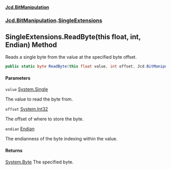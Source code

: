#### [Jcd.BitManipulation](index.md 'index')

### [Jcd.BitManipulation](Jcd.BitManipulation.md 'Jcd.BitManipulation').[SingleExtensions](Jcd.BitManipulation.SingleExtensions.md 'Jcd.BitManipulation.SingleExtensions')

## SingleExtensions.ReadByte(this float, int, Endian) Method

Reads a single byte from the value at the specified byte offset.

```csharp
public static byte ReadByte(this float value, int offset, Jcd.BitManipulation.Endian endian=Jcd.BitManipulation.Endian.Little);
```

#### Parameters

<a name='Jcd.BitManipulation.SingleExtensions.ReadByte(thisfloat,int,Jcd.BitManipulation.Endian).value'></a>

`value` [System.Single](https://docs.microsoft.com/en-us/dotnet/api/System.Single 'System.Single')

The value to read the byte from.

<a name='Jcd.BitManipulation.SingleExtensions.ReadByte(thisfloat,int,Jcd.BitManipulation.Endian).offset'></a>

`offset` [System.Int32](https://docs.microsoft.com/en-us/dotnet/api/System.Int32 'System.Int32')

The offset of where to store the byte.

<a name='Jcd.BitManipulation.SingleExtensions.ReadByte(thisfloat,int,Jcd.BitManipulation.Endian).endian'></a>

`endian` [Endian](Jcd.BitManipulation.Endian.md 'Jcd.BitManipulation.Endian')

The endianness of the byte indexing within the value.

#### Returns

[System.Byte](https://docs.microsoft.com/en-us/dotnet/api/System.Byte 'System.Byte')
The specified byte.